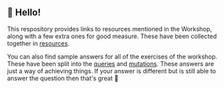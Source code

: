 ## :wave: Hello!

This respository provides links to resources mentioned in the Workshop, along with a few extra ones for good measure. These have been collected together in [resources](resources.md).

You can also find sample answers for all of the exercises of the workshop. These have been split into the [queries](queries.md) and [mutations](mutations.md). These answers are just a way of achieving things. If your answer is different but is still able to answer the question then that's great :rocket:

